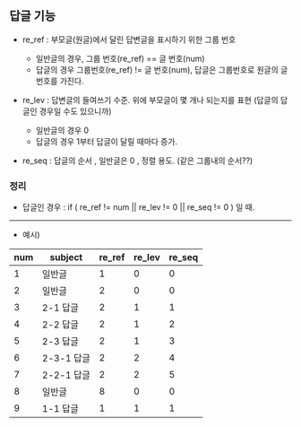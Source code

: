 ## 답글 기능 

 - re_ref : 부모글(원글)에서 달린 답변글을 표시하기 위한 그룹 번호
     - 일반글의 경우, 그룹 번호(re_ref) == 글 번호(num)
     - 답글의 경우 그룹번호(re_ref) != 글 번호(num), 답글은 그룹번호로 원글의 글 번호를 가진다. 

 - re_lev : 답변글의 들여쓰기 수준. 위에 부모글이 몇 개나 되는지를 표현 (답글의 답글인 경우일 수도 있으니까)
    - 일반글의 경우 0 
    - 답글의 경우 1부터 답글이 달릴 때마다 증가.

 - re_seq : 답글의 순서 , 일반글은 0 , 정렬 용도. (같은 그룹내의 순서??) 


### 정리  
- 답글인 경우 : if ( re_ref != num || re_lev != 0 || re_seq != 0 ) 일 때. 
----
- 예시)

| num | subject | re_ref | re_lev | re_seq|
|-----|--------|-------|-------|------|
| 1 | 일반글 | 1 | 0 | 0 |
| 2 | 일반글| 2  | 0 | 0 |
| 3| 2-1 답글| 2| 1 | 1 |
|4 | 2-2 답글| 2 | 1 | 2 |
|5| 2-3 답글| 2 | 1 | 3| 
| 6| 2-3-1 답글 | 2 | 2 | 4 |
| 7| 2-2-1 답글| 2| 2| 5 |
| 8 | 일반글| 8 | 0 | 0 | 
| 9 | 1-1 답글 | 1 | 1 | 1 | 
